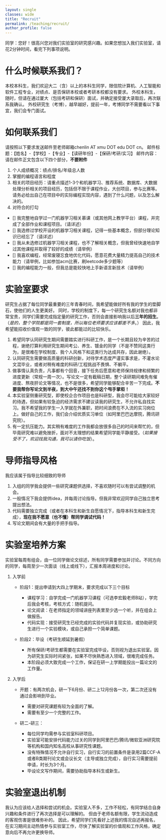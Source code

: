 ```yaml
---
layout: single
classes: wide
title: "Recruit"
permalink: /teaching/recruit/
author_profile: false
---
```


同学：您好！很高兴您对我们实验室的研究感兴趣。如果您想加入我们实验室，请花2分钟时间，看完下列事项说明。

# 什么时候联系我们？

本校本科生，我们欢迎大二（含）以上的本科生同学，限信院计算机、人工智能和软件工程专业，对绩点、是否保研本校或者考研本校都没有要求。
外校本科生，随时，但请在通过厦大（包括考研和保研）面试，并确定接受厦大录取后，再次联系我确认。
外校研究生（考博），越早越好，提前一年，考博同学不需要看以下事宜，我们会专门面试。

# 如何联系我们

请按照以下要求发送邮件至老师邮箱chenlin AT xmu DOT edu DOT cn。
邮件标题：【姓名】-【学校】-【专业】-【读研年份】-【保研/考研/实习】
邮件内容：请在邮件正文包含以下四个部分，**不要附件**
1. 个人成绩概况：绩点/排名/年级总人数
2. 掌握的编程语言和程度
3. 相关的项目经历：请重点描述1-3个和机器学习、推荐系统、数据库、大数据处理分析相关的项目经历，包括但不限于课程作业，大创项目，参与比赛等。请务必给出自己在项目中的实际编程实现内容，遇到了什么问题，以及怎么解决的。
4. 对符合的打勾
- [] 我完整地自学过一门机器学习相关慕课（或其他网上教学平台）课程，并完成了全部作业和课程项目。（请详述）
- [] 我选修过学校开设的机器学习相关课程，记得一些基本概念，但部分理论知识已经忘了（请详述）
- [] 我从未选修过机器学习相关课程，也不了解相关概念，但我曾经快速地自学过其他课程并取得了较好的成绩（请举例）
- [] 我喜欢编程，经常废寝忘食地优化代码，愿意花费大量精力提高自己的技术能力（请举例，比如参加acm比赛，刷leetcode多少题等）
- [] 我的编程能力一般，但我总是能较快地上手新语言新技术（请举例）

# 实验室要求

研究生占据了每位同学最重要的三年青春时间，我希望能做好所有我的学生的垫脚石，使他们的人生更美好。
同时，学校的制度下，每一个研究生名额对我也都非常宝贵，同学们需要完成指定量的研究工作，否则会直接影响我以后**三年的招生**。（*是的，整个学院都是同一套制度，所以每位老师要求应该都差不多*。）
因此，我希望能招收价值观一致的同学，彼此都能过的比较快乐。
1. 希望同学认同研究生期间需要踏实进行科研工作，是一个长期且较为辛苦的过程，谢绝打算利用研究生期间考公、养生、镀金的同学（不是不赞同这类行为，是很难在学校制度、我个人风格下和这类行为达成共存，因此谢绝）。
2. 认同研究生需要做高质量的科研创新，对待学术态度严谨实事求是，不灌水论文混毕业，或者对稍有难度的科研/工程挑战不畏惧、不躺平。
3. 做事情认真负责，凡事都有个回音，接下任务后愿意和老师保持规律和频繁的进度更新（常规一周一次）。写论文一定有截稿日期，整个读研期间难免有催进度、熬夜肝论文等情况，也不是很多，希望同学能够配合辛苦一下完成。**不要我帮你写论文到半夜，到大中午还找不到你这个甩手掌柜！**
4. 本实验室侧重研究型，即使校企合作项目也是科研型，我会尽可能给大家较好的待遇，但如果有较急迫的经济需求不建议读我的研究生，不允许私自找实习。我不希望我的学生一入学就在外兼职，把时间浪费在不入流的实习岗位上。做好自己的工作，我们会介绍优质实习单位（如阿里巴巴达摩院，腾讯研究院）。
5. 有一定抗压能力。其实稍有难度的工作我都会放很多自己的时间来帮忙的，但毕竟研究难以避免挫折，面对不太理想的结果希望同学能平静接受。（*如果接受不了，欢迎找我沟通，我可以请你吃饭*）。

# 导师指导风格

我应该属于指导比较细致的导师
1. 入组的同学我会提供一些研究课题供选择，不喜欢随时可以有尝试调整的机会。
2. 一般情况下我会提供idea，并每周讨论指导。但我非常欢迎同学自己独立思考提出想法。
3. 代码需要独立完成（或者在本科生和新生自愿情况下，指导本科生和新生完成），**现在我不愿意（也不懂）帮同学调试代码！**
4. 写论文期间会有大量的手把手指导。

# 实验室培养方案

实验室每周有组会，由一位同学做论文综述，所有同学需要参加并讨论。不同方向的同学，每周至少一次面谈（线上或线下），汇报本周进度和讨论。
1. 入学前
    - 阶段1：提出申请到大四上学期末，要求完成以下三个目标
	    - 课程学习：自学完成一门机器学习课程（可选李宏毅老师B站），学完后我会考核，考核方式：随机提问。
		- 论文阅读：在老师指定的领域讲座列表里至少选一个听，并在组会上做报告。
		- 代码实现：接受研究生已经完成的实验代码并复现实验，或协助研究生进行一个实验模块，或自己承担一个简单课题。
			
	- 阶段2：毕设（考研生顺延到暑假）
		- 所有保研/考研生都需要在实验室完成毕设，否则视为退出实验室。因为研究生实际时间紧张，如果不尽快熟悉进入领域，很难完成任务。
		- 本阶段必须大致完成一个工作，保证在研一上学期能投出一篇论文的工作量。
			
2. 入学后
	- 开题：有两次机会，研一下6月份、研二上12月份各一次，第二次还没有通过会影响到毕业。
		- 需要对研究课题有较为全面的了解。
		- 需要有至少一个完整的工作。

	- 研二-研三：
		- 每位同学均需参与实验室科研项目。
		- 实验室可能安排代码能力过关的同学到阿里巴巴/腾讯/微软亚洲研究院等机构和国内知名高校从事研究性课题。
		- 没有特殊情况不允许自行实习，自行实习的前置条件是录用2篇CCF-A或者B类期刊论文或会议长文（主导或独立完成），自行实习需要提前申请，时长为3个月。
		- 毕设论文写作期间，需要协助指导本科生或新生。
		
# 实验室退出机制

我认为应该给人选择和尝试的机会。实验室人不多，工作不轻松，有同学结合自身兴趣和条件进行了再次选择是可以理解的。
但由于老师名额有限，学生流动造成的客观伤害是很难弥补的。
因此，希望同学们先看好上述我的情况自述再报名，在实习期间主动热情参与实验室工作，尽快了解实验室的价值观和工作风格，确定意向后不再允许更换导师。